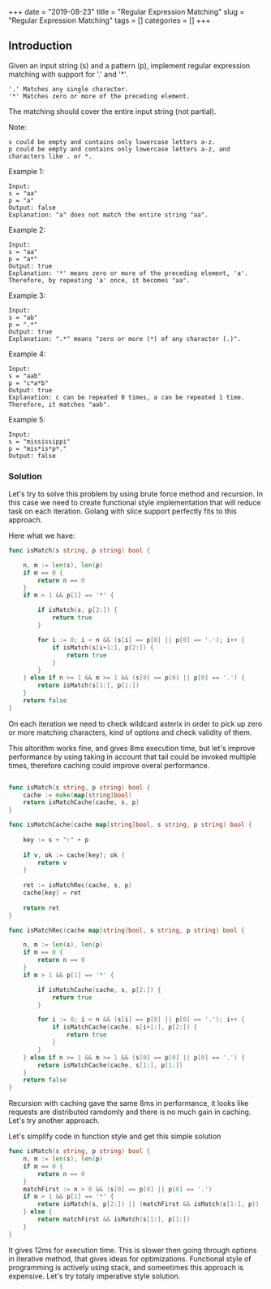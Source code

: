 +++
date = "2019-08-23"
title = "Regular Expression Matching"
slug = "Regular Expression Matching"
tags = []
categories = []
+++

## Introduction

Given an input string (s) and a pattern (p), implement regular expression matching with support for '.' and '*'.

```
'.' Matches any single character.
'*' Matches zero or more of the preceding element.
```

The matching should cover the entire input string (not partial).

Note:
```
s could be empty and contains only lowercase letters a-z.
p could be empty and contains only lowercase letters a-z, and characters like . or *.
```

Example 1:
```
Input:
s = "aa"
p = "a"
Output: false
Explanation: "a" does not match the entire string "aa".
```

Example 2:
```
Input:
s = "aa"
p = "a*"
Output: true
Explanation: '*' means zero or more of the preceding element, 'a'. Therefore, by repeating 'a' once, it becomes "aa".
```

Example 3:
```
Input:
s = "ab"
p = ".*"
Output: true
Explanation: ".*" means "zero or more (*) of any character (.)".
```

Example 4:
```
Input:
s = "aab"
p = "c*a*b"
Output: true
Explanation: c can be repeated 0 times, a can be repeated 1 time. Therefore, it matches "aab".
```

Example 5:
```
Input:
s = "mississippi"
p = "mis*is*p*."
Output: false
```

### Solution

Let's try to solve this problem by using brute force method and recursion.
In this case we need to create functional style implementation that will reduce task on each iteration. 
Golang with slice support perfectly fits to this approach.

Here what we have:
``` go
func isMatch(s string, p string) bool {

	n, m := len(s), len(p)
	if m == 0 {
		return n == 0
	}
	if m > 1 && p[1] == '*' {

		if isMatch(s, p[2:]) {
			return true
		}

		for i := 0; i < n && (s[i] == p[0] || p[0] == '.'); i++ {
			if isMatch(s[i+1:], p[2:]) {
				return true
			}
		}
	} else if n >= 1 && m >= 1 && (s[0] == p[0] || p[0] == '.') {
		return isMatch(s[1:], p[1:])
	}
	return false
}
```

On each iteration we need to check wildcard asterix in order to pick up zero or more matching characters, 
kind of options and check validity of them.

This altorithm works fine, and gives 8ms execution time, but let's improve performance by using taking in account that tail could be invoked multiple times, 
therefore caching could improve overal performance.

``` go

func isMatch(s string, p string) bool {
    cache := make(map[string]bool)
    return isMatchCache(cache, s, p)
}

func isMatchCache(cache map[string]bool, s string, p string) bool {
    
    key := s + ":" + p
    
    if v, ok := cache[key]; ok {
        return v
    }
    
    ret := isMatchRec(cache, s, p) 
    cache[key] = ret
    
    return ret
}

func isMatchRec(cache map[string]bool, s string, p string) bool {

	n, m := len(s), len(p)
	if m == 0 {
		return n == 0
	}
	if m > 1 && p[1] == '*' {

		if isMatchCache(cache, s, p[2:]) {
			return true
		}

		for i := 0; i < n && (s[i] == p[0] || p[0] == '.'); i++ {
			if isMatchCache(cache, s[i+1:], p[2:]) {
				return true
			}
		}
	} else if n >= 1 && m >= 1 && (s[0] == p[0] || p[0] == '.') {
		return isMatchCache(cache, s[1:], p[1:])
	}
	return false
}
```

Recursion with caching gave the same 8ms in performance, it looks like requests are distributed ramdomly and there is no much gain in caching. Let's try another approach.

Let's simplify code in function style and get this simple solution
``` go
func isMatch(s string, p string) bool {
    n, m := len(s), len(p)
    if m == 0 {
        return n == 0
    }
    matchFirst := n > 0 && (s[0] == p[0] || p[0] == '.')
    if m > 1 && p[1] == '*' {
        return isMatch(s, p[2:]) || (matchFirst && isMatch(s[1:], p))
    } else {
        return matchFirst && isMatch(s[1:], p[1:])
    }
}
```

It gives 12ms for execution time. This is slower then going through options in iterative method, that gives ideas for optimizations. Functional style of programming is actively using stack, and someetimes this approach is expensive.
Let's try totaly imperative style solution.




